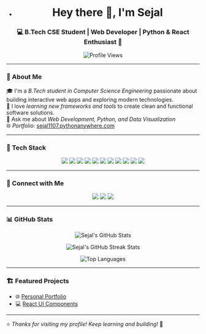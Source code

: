 
- <h1 align="center">Hey there 👋, I'm Sejal </h1>
<h3 align="center">💻 B.Tech CSE Student | Web Developer | Python & React Enthusiast 🚀</h3>

<p align="center">
  <img src="https://komarev.com/ghpvc/?username=student-sejalsingh&label=Profile%20Views&color=0e75b6&style=flat" alt="Profile Views" />
</p>

---

### 🧠 About Me  
🎓 I'm a *B.Tech student in Computer Science Engineering* passionate about building interactive web apps and exploring modern technologies.  
🌱 I love *learning new frameworks and tools* to create clean and functional software solutions.  
💬 Ask me about *Web Development, Python, and Data Visualization*  
🌐 *Portfolio:* [sejal1107.pythonanywhere.com](https://sejal1107.pythonanywhere.com/)  

---

### 🧰 Tech Stack  
<p align="center">
  <img src="https://img.shields.io/badge/HTML5-E34F26?style=for-the-badge&logo=html5&logoColor=white"/>
  <img src="https://img.shields.io/badge/CSS3-1572B6?style=for-the-badge&logo=css3&logoColor=white"/>
  <img src="https://img.shields.io/badge/JavaScript-F7DF1E?style=for-the-badge&logo=javascript&logoColor=black"/>
  <img src="https://img.shields.io/badge/React-61DAFB?style=for-the-badge&logo=react&logoColor=black"/>
  <img src="https://img.shields.io/badge/Python-3776AB?style=for-the-badge&logo=python&logoColor=white"/>
  <img src="https://img.shields.io/badge/Django-092E20?style=for-the-badge&logo=django&logoColor=white"/>
  <img src="https://img.shields.io/badge/Numpy-013243?style=for-the-badge&logo=numpy&logoColor=white"/>
  <img src="https://img.shields.io/badge/Pandas-150458?style=for-the-badge&logo=pandas&logoColor=white"/>
  <img src="https://img.shields.io/badge/Matplotlib-11557C?style=for-the-badge&logo=python&logoColor=white"/>
  <img src="https://img.shields.io/badge/Java-ED8B00?style=for-the-badge&logo=openjdk&logoColor=white"/>
  <img src="https://img.shields.io/badge/MySQL-4479A1?style=for-the-badge&logo=mysql&logoColor=white"/>
</p>

---

### 🔗 Connect with Me  
<p align="center">
  <a href="mailto:sejalkumari825@gmail.com"><img src="https://img.shields.io/badge/Email-D14836?style=for-the-badge&logo=gmail&logoColor=white"/></a>
  <a href="https://linkedin.com/in/sejal-kumari-944384313"><img src="https://img.shields.io/badge/LinkedIn-0077B5?style=for-the-badge&logo=linkedin&logoColor=white"/></a>
  <a href="https://sejal1107.pythonanywhere.com/"><img src="https://img.shields.io/badge/Portfolio-24292F?style=for-the-badge&logo=githubpages&logoColor=white"/></a>
</p>

---

### 📊 GitHub Stats  
<p align="center">
  <img src="https://github-readme-stats.vercel.app/api?username=student-sejalsingh&show_icons=true&theme=radical" alt="Sejal's GitHub Stats"/>
</p>

<p align="center">
  <img src="https://github-readme-streak-stats.herokuapp.com/?user=student-sejalsingh&theme=radical" alt="Sejal's GitHub Streak Stats"/>
</p>

<p align="center">
  <img src="https://github-readme-stats.vercel.app/api/top-langs/?username=student-sejalsingh&layout=compact&theme=radical" alt="Top Languages"/>
</p>

---

### 🏗 Featured Projects  
- 🌐 [Personal Portfolio](https://sejal1107.pythonanywhere.com/)   
- 💻 [React UI Components](https://github.com/student-sejalsingh/react-components)

---

⭐ *Thanks for visiting my profile! Keep learning and building!* 🚀


<!---
student-sejalsingh/student-sejalsingh is a ✨ special ✨ repository because its `README.md` (this file) appears on your GitHub profile.
You can click the Preview link to take a look at your changes.
--->
